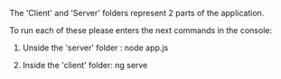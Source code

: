 The 'Client' and 'Server' folders represent 2 parts of the application.

To run each of these please enters the next commands in the console:

1) Unside the 'server' folder :
node app.js

2) Inside the 'client' folder:
ng serve

